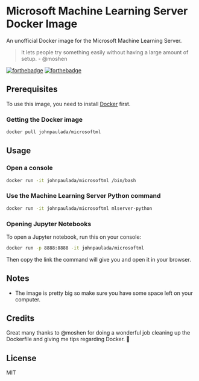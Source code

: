 # Microsoft Machine Learning Server Docker Image
An unofficial Docker image for the Microsoft Machine Learning Server.

> It lets people try something easily without having a large amount of setup. - @moshen

[![forthebadge](http://forthebadge.com/images/badges/built-with-love.svg)](http://forthebadge.com)
[![forthebadge](http://forthebadge.com/images/badges/60-percent-of-the-time-works-every-time.svg)](http://forthebadge.com)

## Prerequisites
To use this image, you need to install [Docker](https://www.docker.com/) first.

### Getting the Docker image
```bash
docker pull johnpaulada/microsoftml
```

## Usage

### Open a console
```bash
docker run -it johnpaulada/microsoftml /bin/bash
```

### Use the Machine Learning Server Python command
```bash
docker run -it johnpaulada/microsoftml mlserver-python
```

### Opening Jupyter Notebooks
To open a Jupyter notebook, run this on your console:
```bash
docker run -p 8888:8888 -it johnpaulada/microsoftml
```
Then copy the link the command will give you and open it in your browser.

## Notes
- The image is pretty big so make sure you have some space left on your computer.

## Credits
Great many thanks to @moshen for doing a wonderful job cleaning up the Dockerfile and giving me tips regarding Docker. :tada:

## License
MIT